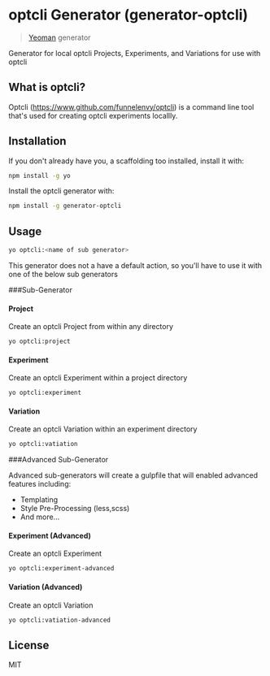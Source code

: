 # optcli Generator (generator-optcli)

> [Yeoman](http://yeoman.io) generator


Generator for local optcli Projects, Experiments, and Variations for use with optcli

## What is optcli?


Optcli (https://www.github.com/funnelenvy/optcli) is a command line tool that's used for creating optcli experiments locallly.

## Installation

If you don't already have you, a scaffolding too installed, install it with:

```bash
npm install -g yo
```

Install the optcli generator with:

```bash
npm install -g generator-optcli
```

## Usage

```bash
yo optcli:<name of sub generator>
```

This generator does not a have a default action, so you'll have to use it with one of the below sub generators

###Sub-Generator

#### Project

Create an optcli Project from within any directory

```bash
yo optcli:project
```

#### Experiment

Create an optcli Experiment within a project directory

```bash
yo optcli:experiment
```

#### Variation

Create an optcli Variation within an experiment directory

```bash
yo optcli:vatiation
```

###Advanced Sub-Generator

Advanced sub-generators will create a gulpfile that will enabled advanced features including:
 - Templating
 - Style Pre-Processing (less,scss)
 - And more...

#### Experiment (Advanced)

Create an optcli Experiment

```bash
yo optcli:experiment-advanced
```

#### Variation (Advanced)

Create an optcli Variation

```bash
yo optcli:vatiation-advanced
 ```


## License

MIT
